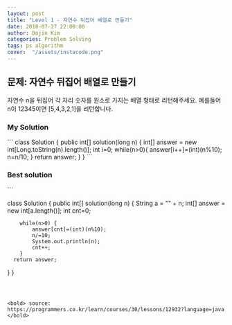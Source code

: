 ```yaml
---
layout: post
title: "Level 1 - 자연수 뒤집어 배열로 만들기"
date: 2018-07-27 22:00:00
author: Dojin Kim
categories: Problem Solving
tags: ps algorithm
cover:  "/assets/instacode.png"
---
```



<h2>문제: 자연수 뒤집어 배열로 만들기</h2>

자연수 n을 뒤집어 각 자리 숫자를 원소로 가지는 배열 형태로 리턴해주세요. 예를들어 n이 12345이면 [5,4,3,2,1]을 리턴합니다.


<h3>My Solution</h3>
```
class Solution {
  public int[] solution(long n) {      
      int[] answer = new int[Long.toString(n).length()];
      int i=0;
      while(n>0){
        answer[i++]=(int)(n%10);
        n=n/10;
      }
      return answer;
  }
}
```

<h3>Best solution</h3>
```

class Solution {
  public int[] solution(long n) {
      String a = "" + n;
        int[] answer = new int[a.length()];
        int cnt=0;

        while(n>0) {
            answer[cnt]=(int)(n%10);
            n/=10;
            System.out.println(n);
            cnt++;
        }
      return answer;
  }
}

```



<bold> source: https://programmers.co.kr/learn/courses/30/lessons/12932?language=java </bold>
